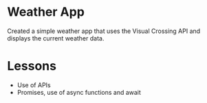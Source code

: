 # Weather App
Created a simple weather app that uses the Visual Crossing API and displays the current weather data.

# Lessons
- Use of APIs
- Promises, use of async functions and await
